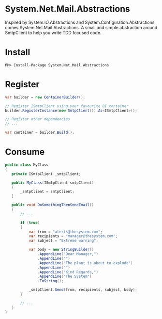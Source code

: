 System.Net.Mail.Abstractions
====================

Inspired by System.IO.Abstractions and System.Configuration.Abstractions comes System.Net.Mail.Abstractions.
A small and simple abstraction around SmtpClient to help you write TDD focused code.

# Install

	PM> Install-Package System.Net.Mail.Abstractions

# Register

```csharp
var builder = new ContainerBuilder();

// Register ISmtpClient using your favourite DI container
builder.RegisterInstance(new SmtpClient()).As<ISmtpClient>();

// Register other dependencies
// ...

var container = builder.Build();
```

# Consume

```csharp
public class MyClass
{
   private ISmtpClient _smtpClient;

   public MyClass(ISmtpClient smtpClient)
   {
       _smtpClient = smtpClient;
   }

   public void DoSomethingThenSendEmail()
   {
       // ...

       if (true)
       {
           var from = "alerts@thesystem.com";
           var recipients = "manager@thesystem.com";
           var subject = "Extreme warning";

           var body = new StringBuilder()
               .AppendLine("Dear Manager,")
               .AppendLine("")
               .AppendLine("The plant is about to explode")
               .AppendLine("")
               .AppendLine("Kind Regards,")
               .AppendLine("The System")
               .ToString();

           _smtpClient.Send(from, recipients, subject, body); 
       }

       // ...
   }
}
```
